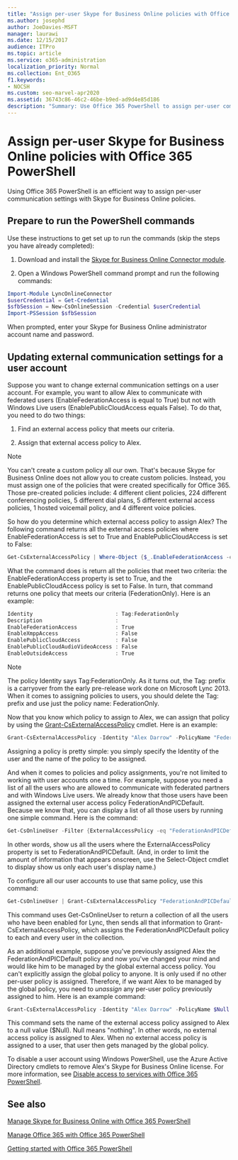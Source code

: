 ```yaml
---
title: "Assign per-user Skype for Business Online policies with Office 365 PowerShell"
ms.author: josephd
author: JoeDavies-MSFT
manager: laurawi
ms.date: 12/15/2017
audience: ITPro
ms.topic: article
ms.service: o365-administration
localization_priority: Normal
ms.collection: Ent_O365
f1.keywords:
- NOCSH
ms.custom: seo-marvel-apr2020
ms.assetid: 36743c86-46c2-46be-b9ed-ad9d4e85d186
description: "Summary: Use Office 365 PowerShell to assign per-user communication settings with Skype for Business Online policies."
---
```


# Assign per-user Skype for Business Online policies with Office 365 PowerShell

Using Office 365 PowerShell is an efficient way to assign per-user communication settings with Skype for Business Online policies.
  
## Prepare to run the PowerShell commands

Use these instructions to get set up to run the commands (skip the steps you have already completed):
  
1. Download and install the [Skype for Business Online Connector module](https://www.microsoft.com/download/details.aspx?id=39366).
    
2. Open a Windows PowerShell command prompt and run the following commands: 
    
```powershell
Import-Module LyncOnlineConnector
$userCredential = Get-Credential
$sfbSession = New-CsOnlineSession -Credential $userCredential
Import-PSSession $sfbSession
```

When prompted, enter your Skype for Business Online administrator account name and password.
    
## Updating external communication settings for a user account

Suppose you want to change external communication settings on a user account. For example, you want to allow Alex to communicate with federated users (EnableFederationAccess is equal to True) but not with Windows Live users (EnablePublicCloudAccess equals False). To do that, you need to do two things:
  
1. Find an external access policy that meets our criteria.
    
2. Assign that external access policy to Alex.
    
> [!NOTE]
>  You can't create a custom policy all our own. That's because Skype for Business Online does not allow you to create custom policies. Instead, you must assign one of the policies that were created specifically for Office 365. Those pre-created policies include: 4 different client policies, 224 different conferencing policies, 5 different dial plans, 5 different external access policies, 1 hosted voicemail policy, and 4 different voice policies.
  
So how do you determine which external access policy to assign Alex? The following command returns all the external access policies where EnableFederationAccess is set to True and EnablePublicCloudAccess is set to False:
  
```powershell
Get-CsExternalAccessPolicy | Where-Object {$_.EnableFederationAccess -eq $True -and $_.EnablePublicCloudAccess -eq $False}
```

What the command does is return all the policies that meet two criteria: the EnableFederationAccess property is set to True, and the EnablePublicCloudAccess policy is set to False. In turn, that command returns one policy that meets our criteria (FederationOnly). Here is an example:
  
```powershell
Identity                          : Tag:FederationOnly
Description                       :
EnableFederationAccess            : True
EnableXmppAccess                  : False
EnablePublicCloudAccess           : False
EnablePublicCloudAudioVideoAccess : False
EnableOutsideAccess               : True
```

> [!NOTE]
> The policy Identity says Tag:FederationOnly. As it turns out, the Tag: prefix is a carryover from the early pre-release work done on Microsoft Lync 2013. When it comes to assigning policies to users, you should delete the Tag: prefix and use just the policy name: FederationOnly. 
  
Now that you know which policy to assign to Alex, we can assign that policy by using the [Grant-CsExternalAccessPolicy](https://go.microsoft.com/fwlink/?LinkId=523974) cmdlet. Here is an example:
  
```powershell
Grant-CsExternalAccessPolicy -Identity "Alex Darrow" -PolicyName "FederationOnly"
```

Assigning a policy is pretty simple: you simply specify the Identity of the user and the name of the policy to be assigned. 
  
And when it comes to policies and policy assignments, you're not limited to working with user accounts one a time. For example, suppose you need a list of all the users who are allowed to communicate with federated partners and with Windows Live users. We already know that those users have been assigned the external user access policy FederationAndPICDefault. Because we know that, you can display a list of all those users by running one simple command. Here is the command:
  
```powershell
Get-CsOnlineUser -Filter {ExternalAccessPolicy -eq "FederationAndPICDefault"} | Select-Object DisplayName
```

In other words, show us all the users where the ExternalAccessPolicy property is set to FederationAndPICDefault. (And, in order to limit the amount of information that appears onscreen, use the Select-Object cmdlet to display show us only each user's display name.) 
  
To configure all our user accounts to use that same policy, use this command:
  
```powershell
Get-CsOnlineUser | Grant-CsExternalAccessPolicy "FederationAndPICDefault"
```

This command uses Get-CsOnlineUser to return a collection of all the users who have been enabled for Lync, then sends all that information to Grant-CsExternalAccessPolicy, which assigns the FederationAndPICDefault policy to each and every user in the collection.
  
As an additional example, suppose you've previously assigned Alex the FederationAndPICDefault policy and now you've changed your mind and would like him to be managed by the global external access policy. You can't explicitly assign the global policy to anyone. It is only used if no other per-user policy is assigned. Therefore, if we want Alex to be managed by the global policy, you need to  *unassign*  any per-user policy previously assigned to him. Here is an example command:
  
```powershell
Grant-CsExternalAccessPolicy -Identity "Alex Darrow" -PolicyName $Null
```

This command sets the name of the external access policy assigned to Alex to a null value ($Null). Null means "nothing". In other words, no external access policy is assigned to Alex. When no external access policy is assigned to a user, that user then gets managed by the global policy.
  
To disable a user account using Windows PowerShell, use the Azure Active Directory cmdlets to remove Alex's Skype for Business Online license. For more information, see [Disable access to services with Office 365 PowerShell](assign-licenses-to-user-accounts-with-office-365-powershell.md).
  
## See also

[Manage Skype for Business Online with Office 365 PowerShell](manage-skype-for-business-online-with-office-365-powershell.md)
  
[Manage Office 365 with Office 365 PowerShell](manage-office-365-with-office-365-powershell.md)
  
[Getting started with Office 365 PowerShell](getting-started-with-office-365-powershell.md)

